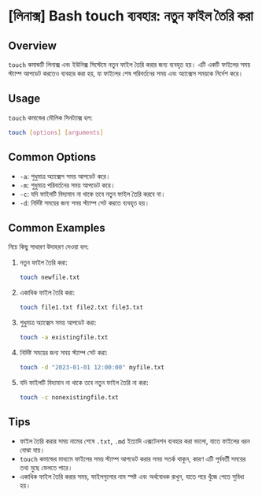# [লিনাক্স] Bash touch ব্যবহার: নতুন ফাইল তৈরি করা

## Overview
`touch` কমান্ডটি লিনাক্স এবং ইউনিক্স সিস্টেমে নতুন ফাইল তৈরি করার জন্য ব্যবহৃত হয়। এটি একটি ফাইলের সময় স্ট্যাম্প আপডেট করতেও ব্যবহার করা হয়, যা ফাইলের শেষ পরিবর্তনের সময় এবং অ্যাক্সেস সময়কে নির্দেশ করে।

## Usage
`touch` কমান্ডের মৌলিক সিনট্যাক্স হল:

```bash
touch [options] [arguments]
```

## Common Options
- `-a`: শুধুমাত্র অ্যাক্সেস সময় আপডেট করে।
- `-m`: শুধুমাত্র পরিবর্তনের সময় আপডেট করে।
- `-c`: যদি ফাইলটি বিদ্যমান না থাকে তবে নতুন ফাইল তৈরি করবে না।
- `-d`: নির্দিষ্ট সময়ের জন্য সময় স্ট্যাম্প সেট করতে ব্যবহৃত হয়।

## Common Examples
নিচে কিছু সাধারণ উদাহরণ দেওয়া হল:

1. নতুন ফাইল তৈরি করা:
   ```bash
   touch newfile.txt
   ```

2. একাধিক ফাইল তৈরি করা:
   ```bash
   touch file1.txt file2.txt file3.txt
   ```

3. শুধুমাত্র অ্যাক্সেস সময় আপডেট করা:
   ```bash
   touch -a existingfile.txt
   ```

4. নির্দিষ্ট সময়ের জন্য সময় স্ট্যাম্প সেট করা:
   ```bash
   touch -d "2023-01-01 12:00:00" myfile.txt
   ```

5. যদি ফাইলটি বিদ্যমান না থাকে তবে নতুন ফাইল তৈরি না করা:
   ```bash
   touch -c nonexistingfile.txt
   ```

## Tips
- ফাইল তৈরি করার সময় নামের শেষে `.txt`, `.md` ইত্যাদি এক্সটেনশন ব্যবহার করা ভালো, যাতে ফাইলের ধরন বোঝা যায়।
- `touch` কমান্ডের মাধ্যমে ফাইলের সময় স্ট্যাম্প আপডেট করার সময় সতর্ক থাকুন, কারণ এটি পূর্ববর্তী সময়ের তথ্য মুছে ফেলতে পারে।
- একাধিক ফাইল তৈরি করার সময়, ফাইলগুলোর নাম স্পষ্ট এবং অর্থবোধক রাখুন, যাতে পরে খুঁজে পেতে সুবিধা হয়।